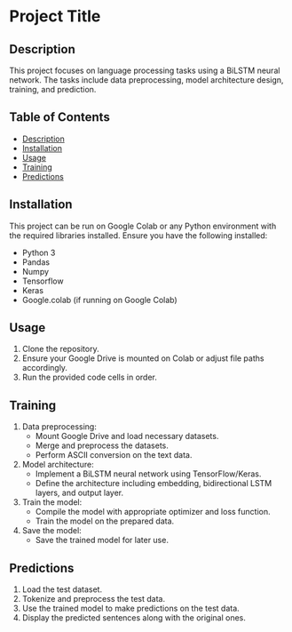 # Project Title

## Description
This project focuses on language processing tasks using a BiLSTM neural network. The tasks include data preprocessing, model architecture design, training, and prediction.

## Table of Contents
- [Description](#description)
- [Installation](#installation)
- [Usage](#usage)
- [Training](#training)
- [Predictions](#predictions)

## Installation
This project can be run on Google Colab or any Python environment with the required libraries installed. Ensure you have the following installed:
- Python 3
- Pandas
- Numpy
- Tensorflow
- Keras
- Google.colab (if running on Google Colab)

## Usage
1. Clone the repository.
2. Ensure your Google Drive is mounted on Colab or adjust file paths accordingly.
3. Run the provided code cells in order.

## Training
1. Data preprocessing:
    - Mount Google Drive and load necessary datasets.
    - Merge and preprocess the datasets.
    - Perform ASCII conversion on the text data.
2. Model architecture:
    - Implement a BiLSTM neural network using TensorFlow/Keras.
    - Define the architecture including embedding, bidirectional LSTM layers, and output layer.
3. Train the model:
    - Compile the model with appropriate optimizer and loss function.
    - Train the model on the prepared data.
4. Save the model:
    - Save the trained model for later use.

## Predictions
1. Load the test dataset.
2. Tokenize and preprocess the test data.
3. Use the trained model to make predictions on the test data.
4. Display the predicted sentences along with the original ones.



